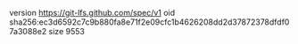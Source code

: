 version https://git-lfs.github.com/spec/v1
oid sha256:ec3d6592c7c9b880fa8e71f2e09cfc1b4626208dd2d37872378dfdf07a3088e2
size 9553
